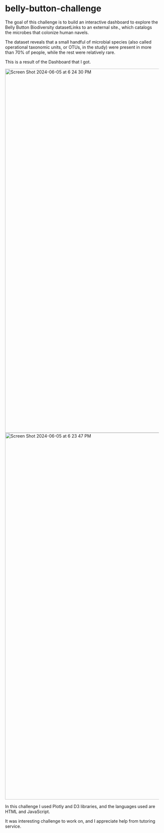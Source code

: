 # belly-button-challenge

The goal of this challenge is to build an interactive dashboard to explore the Belly Button Biodiversity datasetLinks to an external site., which catalogs the microbes that colonize human navels.

The dataset reveals that a small handful of microbial species (also called operational taxonomic units, or OTUs, in the study) were present in more than 70% of people, while the rest were relatively rare.

This is a result of the Dashboard that I got. 

<img width="1190" alt="Screen Shot 2024-06-05 at 6 24 30 PM" src="https://github.com/JelenaRaonic/belly-button-challenge/assets/159960361/135ab82c-e3b7-4014-90c3-b4642af8e625">
<img width="1199" alt="Screen Shot 2024-06-05 at 6 23 47 PM" src="https://github.com/JelenaRaonic/belly-button-challenge/assets/159960361/f7ddcbaa-49b4-4d8b-9024-4fb40c12ec4a">

In this challenge I used Plotly and D3 libraries, and the languages used are HTML and JavaScript.

It was interesting challenge to work on, and I appreciate help from tutoring service. 


